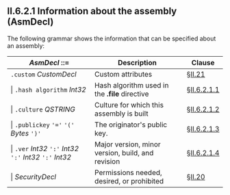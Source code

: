 ## II.6.2.1 Information about the assembly (AsmDecl)

The following grammar shows the information that can be specified about an assembly: 

 | _AsmDecl_ ::= | Description | Clause
 | ---- | ---- | ----
 | `.custom` _CustomDecl_ | Custom attributes | §[II.21](#todo-missing-hyperlink)
 | \| `.hash algorithm` _Int32_ | Hash algorithm used in the **.file** directive | §[II.6.2.1.1](ii.6.2.1.1-hash-algorithm.md)
 | \| `.culture` _QSTRING_ | Culture for which this assembly is built | §[II.6.2.1.2](ii.6.2.1.2-culture.md)
 | \| `.publickey` `'='` `'('` _Bytes_ `')'` | The originator's public key. | §[II.6.2.1.3](ii.6.2.1.3-originators-public-key.md)
 | \| `.ver` _Int32_ `':'` _Int32_ `':'` _Int32_ `':'` _Int32_ | Major version, minor version, build, and revision | §[II.6.2.1.4](ii.6.2.1.4-version-numbers.md)
 | \| _SecurityDecl_ | Permissions needed, desired, or prohibited | §[II.20](ii.20-declarative-security.md)
